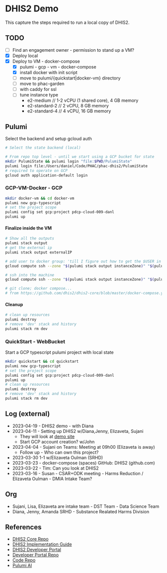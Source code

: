 # DHIS2 Demo

This capture the steps required to run a local copy of DHIS2.

## TODO

- [ ] Find an engagement owner - permission to stand up a VM?
- [x] Deploy local
- [x] Deploy to VM - docker-compose
  - [x] pulumi - gcp - vm - docker-compose
  - [x] install docker with init script
  - [ ] move to pulumi/{quickstart|docker-vm} directory
  - [ ] move to phac-garden
  - [ ] with caddy for ssl
  - [ ] tune instance type
    - e2-medium     // 1-2 vCPU (1 shared core), 4 GB memory
    - e2-standard-2 // 2 vCPU, 8 GB memory
    - e2-standard-4 // 4 vCPU, 16 GB memory

## Pulumi

Select the backend and setup gcloud auth

```bash
# Select the state backend (local)

# From repo top level - until we start using a GCP bucket for state
mkdir PulumiState && pulumi login "file:$PWD/PulumiState"
pulumi login file:/Users/daniel/Code/PHAC/phac-dhis2/PulumiState
# required to operate on GCP
gcloud auth application-default login
```

### GCP-VM-Docker - GCP

```bash
mkdir docker-vm && cd docker-vm
pulumi new gcp-typescript
# set the project scope
pulumi config set gcp:project pdcp-cloud-009-danl
pulumi up
```

#### Finalize inside the VM

```bash
# Show all the outputs
pulumi stack output
# get the external ip
pulumi stack output externalIP

# add user to docker group: 'till I figure out how to get the $USER in the init script
gcloud compute ssh --zone "$(pulumi stack output instanceZone)" "$(pulumi stack output instanceName)" --command 'sudo usermod -aG docker $USER'

# ssh into the machine
gcloud compute ssh --zone "$(pulumi stack output instanceZone)" "$(pulumi stack output instanceName)" 

# git clone; docker compose...
# from https://github.com/dhis2/dhis2-core/blob/master/docker-compose.yml
```

#### Cleanup

```bash
# clean up resources
pulumi destroy
# remove 'dev' stack and history
pulumi stack rm dev
```

### QuickStart - WebBucket

Start a GCP typescript pulumi project with local state

```bash
mkdir quickstart && cd quickstart
pulumi new gcp-typescript
# set the project scope
pulumi config set gcp:project pdcp-cloud-009-danl
pulumi up
# clean up resources
pulumi destroy
# remove 'dev' stack and history
pulumi stack rm dev
```

## Log (external)

- 2023-04-19 - DHIS2 demo - with Diana
- 2023-04-11 - Setting up DHIS2 w/Diana,Jenny, Elizaveta, Sujani
  - They will look at [demo site](https://dhis2.org/demo/)
  - Start GCP account creation? w/John
- 2023-04-04 - Sujani on Teams: Meeting at 09h00 (Elizaveta is away)
  - Follow up - Who can own this project?
- 2023-03-30 1-1 w/Elizaveta Oulman (SRHD)
- 2023-03-23 - docker-compose (spaces) GitHub: DHIS2 (github.com)
- 2023-03-22 - Tim: Can you look at DHIS2
- 2023-03-16 - Susan - CSAR+ODK meeting - Harms Reduction / Elizaveta Oulman - DMIA Intake Team?

## Org

- Sujani, Lisa, Elizaveta are intake team - DST Team - Data Science Team
- Diana, Jenny, Amanda SRHD - Substance Realated Harms Division

## References

- [DHIS2 Core Repo](https://github.com/dhis2/dhis2-core)
- [DHIS2 Implementation Guide](https://docs.dhis2.org/en/implement/implement.html)
- [DHIS2 Developer Portal](https://developers.dhis2.org/)
- [Developer Portal Repo](https://github.com/dhis2/developer-portal)
- [Code Repo](https://github.com/dhis2/dhis2-core#run-dhis2-in-docker)
- [Pulumi AI](https://www.pulumi.com/ai/)
